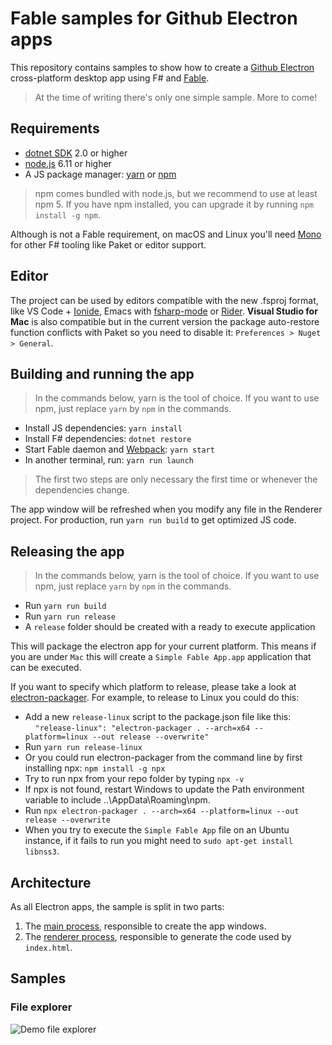 # Fable samples for Github Electron apps

This repository contains samples to show how to create a [Github Electron](https://electron.atom.io/) cross-platform desktop app using F# and [Fable](http://fable.io).

> At the time of writing there's only one simple sample. More to come!

## Requirements

* [dotnet SDK](https://www.microsoft.com/net/download/core) 2.0 or higher
* [node.js](https://nodejs.org) 6.11 or higher
* A JS package manager: [yarn](https://yarnpkg.com) or [npm](http://npmjs.com/)

> npm comes bundled with node.js, but we recommend to use at least npm 5. If you have npm installed, you can upgrade it by running `npm install -g npm`.

Although is not a Fable requirement, on macOS and Linux you'll need [Mono](http://www.mono-project.com/) for other F# tooling like Paket or editor support.

## Editor

The project can be used by editors compatible with the new .fsproj format, like VS Code + [Ionide](http://ionide.io/), Emacs with [fsharp-mode](https://github.com/fsharp/emacs-fsharp-mode) or [Rider](https://www.jetbrains.com/rider/). **Visual Studio for Mac** is also compatible but in the current version the package auto-restore function conflicts with Paket so you need to disable it: `Preferences > Nuget > General`.

## Building and running the app

> In the commands below, yarn is the tool of choice. If you want to use npm, just replace `yarn` by `npm` in the commands.

* Install JS dependencies: `yarn install`
* Install F# dependencies: `dotnet restore`
* Start Fable daemon and [Webpack](https://webpack.js.org/): `yarn start`
* In another terminal, run: `yarn run launch`

> The first two steps are only necessary the first time or whenever the dependencies change.

The app window will be refreshed when you modify any file in the Renderer project. For production, run `yarn run build` to get optimized JS code.

## Releasing the app

> In the commands below, yarn is the tool of choice. If you want to use npm, just replace `yarn` by `npm` in the commands.

* Run `yarn run build`
* Run `yarn run release`
* A `release` folder should be created with a ready to execute application

This will package the electron app for your current platform. This means if you are under `Mac` this will create a `Simple Fable App.app` application that can be executed.

If you want to specify which platform to release, please take a look at [electron-packager](https://github.com/electron-userland/electron-packager). For example, to release to Linux you could do this:

* Add a new `release-linux` script to the package.json file like this:  
    &nbsp;&nbsp;&nbsp;&nbsp;`"release-linux": "electron-packager . --arch=x64 --platform=linux --out release --overwrite"`
* Run `yarn run release-linux`
* Or you could run electron-packager from the command line by first installing npx: `npm install -g npx`
* Try to run npx from your repo folder by typing `npx -v`
* If npx is not found, restart Windows to update the Path environment variable to include ..\AppData\Roaming\npm.
* Run `npx electron-packager . --arch=x64 --platform=linux --out release --overwrite`
* When you try to execute the `Simple Fable App` file on an Ubuntu instance, if it fails to run you might need to `sudo apt-get install libnss3`.

## Architecture

As all Electron apps, the sample is split in two parts:

1. The [main process](https://electron.atom.io/docs/glossary/#main-process), responsible to create the app windows.
2. The [renderer process](https://electron.atom.io/docs/glossary/#renderer-process), responsible to generate the code used by `index.html`.

## Samples

### File explorer

![Demo file explorer](gif/file_explorer.gif)
